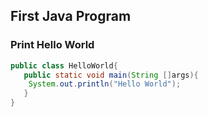 ## First Java Program
 
 ### Print Hello World 
 
 ```java
 public class HelloWorld{  
    public static void main(String []args){  
     System.out.println("Hello World");  
    }  
 }
```
